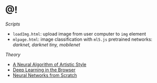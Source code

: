 # @!
*Scripts*
* `loadImg.html`: upload image from user computer to `img` element
* `mlpage.html`: image classification with `ml5.js` pretrained networks: *darknet, darknet tiny, mobilenet* 

*Theory*
* <a href=https://arxiv.org/pdf/1508.06576.pdf> A Neural Algorithm of Artistic Style </a>
* <a href=https://arxiv.org/pdf/1901.09388.pdf> Deep Learning in the Browser </a>
* <a href=https://github.com/ProWhalen/AndrewNg-ML/blob/master/Make%20Your%20Own%20Neural%20Network.pdf> Neural Networks from Scratch </a>
